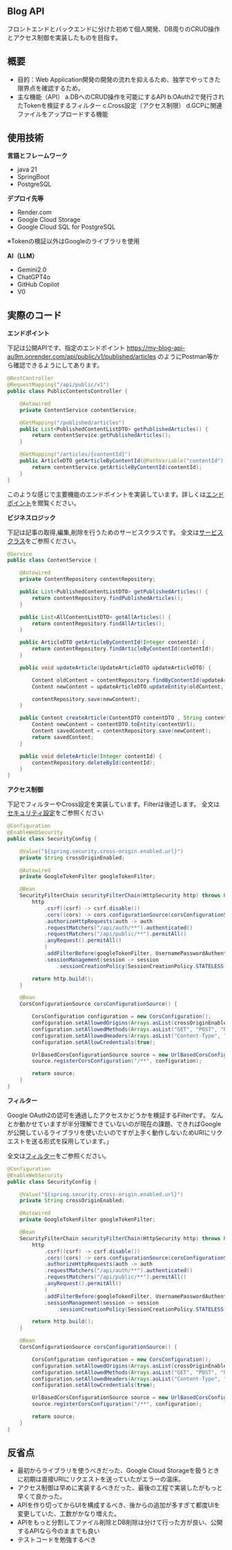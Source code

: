 ## Blog API

フロントエンドとバックエンドに分けた初めて個人開発、DB周りのCRUD操作とアクセス制御を実装したものを目指す。

## 概要

- 目的：Web Application開発の開発の流れを抑えるため、独学でやってきた限界点を確認するため。
- 主な機能（API）
  a\.DBへのCRUD操作を可能にするAPI
  b\.OAuth2で発行されたTokenを検証するフィルター
  c\.Cross設定（アクセス制限）
  d\.GCPに関連ファイルをアップロードする機能

## 使用技術

**言語とフレームワーク**

- java 21
- SpringBoot
- PostgreSQL

**デプロイ先等**

- Render.com
- Google Cloud Storage
- Google Cloud SQL for PostgreSQL

※Tokenの検証以外はGoogleのライブラリを使用

**AI（LLM）**

- Gemini2.0
- ChatGPT4o
- GitHub Copilot
- V0

## 実際のコード

**エンドポイント**

下記は公開APIです、指定のエンドポイント https://my-blog-api-au9m.onrender.com/api/public/v1/published/articles のようにPostman等から確認できるようにしてあります。

```java
@RestController
@RequestMapping("/api/public/v1")
public class PublicContentsController {

    @Autowired
    private ContentService contentService;

    @GetMapping("/published/articles")
    public List<PublishedContentListDTO> getPublishedArticles() {
        return contentService.getPublishedArticles();
    }

    @GetMapping("/articles/{contentId}")
    public ArticleDTO getArticleByContentId(@PathVariable("contentId") Integer contentId) {
        return contentService.getArticleByContentId(contentId);
    }
}
```

このような感じで主要機能のエンドポイントを実装しています。詳しくは[エンドポイント](./blogAPI/src/main/java/com/example/blog/controller)を閲覧ください。

**ビジネスロジック**

下記は記事の取得,編集,削除を行うためのサービスクラスです。
全文は[サービスクラス](./blogAPI/src/main/java/com/example/blog/service)をご参照ください。

```java
@Service
public class ContentService {

    @Autowired
    private ContentRepository contentRepository;

    public List<PublishedContentListDTO> getPublishedArticles() {
        return contentRepository.findPublishedArticles();
    }

    public List<AllContentListDTO> getAllArticles() {
        return contentRepository.findAllArticles();
    }

    public ArticleDTO getArticleByContentId(Integer contentId) {
        return contentRepository.findArticleByContentId(contentId);
    }

    public void updateArticle(UpdateArticleDTO updateArticleDTO) {

        Content oldContent = contentRepository.findByContentId(updateArticleDTO.getContentId());
        Content newContent = updateArticleDTO.updateEntity(oldContent, updateArticleDTO.getTitle(), updateArticleDTO.getExcerpt(), updateArticleDTO.getImageUrl(), updateArticleDTO.getIsPublished());

        contentRepository.save(newContent);
    }

    public Content createArticle(ContentDTO contentDTO , String contentUrl) {
        Content newContent = contentDTO.toEntity(contentUrl);
        Content savedContent = contentRepository.save(newContent);
        return savedContent;
    }

    public void deleteArticle(Integer contentId) {
        contentRepository.deleteById(contentId);
    }
}

```

**アクセス制御**

下記でフィルターやCross設定を実装しています。Filterは後述します。
全文は[セキュリティ設定](./blogAPI/src/main/java/com/example/blog/config/SecurityConfig.java)をご参照ください

```java
@Configuration
@EnableWebSecurity
public class SecurityConfig {

    @Value("${spring.security.cross-origin.enabled.url}")
    private String crossOriginEnabled;

    @Autowired
    private GoogleTokenFilter googleTokenFilter;

    @Bean
    SecurityFilterChain securityFilterChain(HttpSecurity http) throws Exception {
        http
            .csrf((csrf) -> csrf.disable())
            .cors((cors) -> cors.configurationSource(corsConfigurationSource()))
            .authorizeHttpRequests(auth -> auth
            .requestMatchers("/api/auth/**").authenticated()
            .requestMatchers("/api/public/**").permitAll()
            .anyRequest().permitAll()
            )
            .addFilterBefore(googleTokenFilter, UsernamePasswordAuthenticationFilter.class)
            .sessionManagement(session -> session
                .sessionCreationPolicy(SessionCreationPolicy.STATELESS));

        return http.build();
    }

    @Bean
    CorsConfigurationSource corsConfigurationSource() {

        CorsConfiguration configuration = new CorsConfiguration();
        configuration.setAllowedOrigins(Arrays.asList(crossOriginEnabled));
        configuration.setAllowedMethods(Arrays.asList("GET", "POST", "PUT", "DELETE"));
        configuration.setAllowedHeaders(Arrays.asList("Content-Type", "Authorization"));
        configuration.setAllowCredentials(true);

        UrlBasedCorsConfigurationSource source = new UrlBasedCorsConfigurationSource();
        source.registerCorsConfiguration("/**", configuration);

        return source;
    }
}

```

**フィルター**

Google OAuth2の認可を通過したアクセスかどうかを検証するFilterです。
なんとか動かせていますが半分理解できていないのが現在の課題、できればGoogleが公開しているライブラリを使いたいのですが上手く動作しないためURIにリクエストを送る形式を採用しています。」

全文は[フィルター](./blogAPI/src/main/java/com/example/blog/Security/GoogleTokenFilter.java)をご参照ください。

```java
@Configuration
@EnableWebSecurity
public class SecurityConfig {

    @Value("${spring.security.cross-origin.enabled.url}")
    private String crossOriginEnabled;

    @Autowired
    private GoogleTokenFilter googleTokenFilter;

    @Bean
    SecurityFilterChain securityFilterChain(HttpSecurity http) throws Exception {
        http
            .csrf((csrf) -> csrf.disable())
            .cors((cors) -> cors.configurationSource(corsConfigurationSource()))
            .authorizeHttpRequests(auth -> auth
            .requestMatchers("/api/auth/**").authenticated()
            .requestMatchers("/api/public/**").permitAll()
            .anyRequest().permitAll()
            )
            .addFilterBefore(googleTokenFilter, UsernamePasswordAuthenticationFilter.class)
            .sessionManagement(session -> session
                .sessionCreationPolicy(SessionCreationPolicy.STATELESS));

        return http.build();
    }

    @Bean
    CorsConfigurationSource corsConfigurationSource() {

        CorsConfiguration configuration = new CorsConfiguration();
        configuration.setAllowedOrigins(Arrays.asList(crossOriginEnabled));
        configuration.setAllowedMethods(Arrays.asList("GET", "POST", "PUT", "DELETE"));
        configuration.setAllowedHeaders(Arrays.asList("Content-Type", "Authorization"));
        configuration.setAllowCredentials(true);

        UrlBasedCorsConfigurationSource source = new UrlBasedCorsConfigurationSource();
        source.registerCorsConfiguration("/**", configuration);

        return source;
    }
}

```

## 反省点

- 最初からライブラリを使うべきだった、Google Cloud Storageを扱うときに初期は直接URIにリクエストを送っていたがエラーの温床。
- アクセス制御は早めに実装するべきだった、最後の工程で実装したがもっと早くて良かった。
- APIを作り切ってからUIを構成するべき、後からの追加が多すぎて都度UIを変更していた、工数がかなり増えた。
- APIをもっと分割してファイル削除とDB削除は分けて行った方が良い、公開するAPIなら今のままでも良い
- テストコードを勉強するべき

